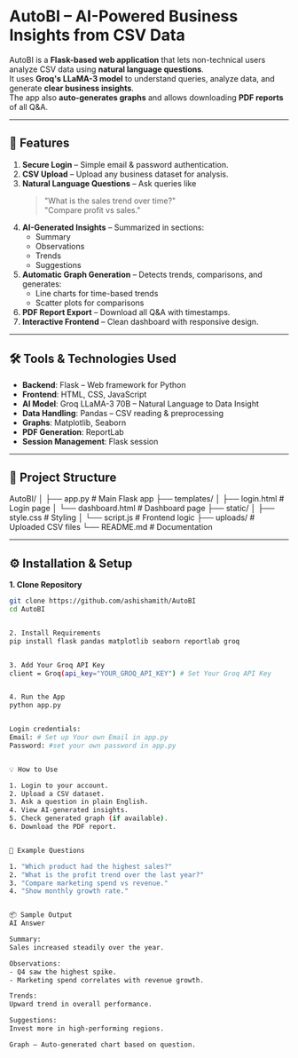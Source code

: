 # **AutoBI** – AI-Powered Business Insights from CSV Data

AutoBI is a **Flask-based web application** that lets non-technical users analyze CSV data using **natural language questions**.  
It uses **Groq's LLaMA-3 model** to understand queries, analyze data, and generate **clear business insights**.  
The app also **auto-generates graphs** and allows downloading **PDF reports** of all Q&A.

---

## **🚀 Features**
1. **Secure Login** – Simple email & password authentication.
2. **CSV Upload** – Upload any business dataset for analysis.
3. **Natural Language Questions** – Ask queries like  
   > "What is the sales trend over time?"  
   > "Compare profit vs sales."
4. **AI-Generated Insights** – Summarized in sections:
   - Summary  
   - Observations  
   - Trends  
   - Suggestions
5. **Automatic Graph Generation** – Detects trends, comparisons, and generates:
   - Line charts for time-based trends  
   - Scatter plots for comparisons
6. **PDF Report Export** – Download all Q&A with timestamps.
7. **Interactive Frontend** – Clean dashboard with responsive design.

---

## **🛠 Tools & Technologies Used**
- **Backend**: Flask – Web framework for Python
- **Frontend**: HTML, CSS, JavaScript
- **AI Model**: Groq LLaMA-3 70B – Natural Language to Data Insight
- **Data Handling**: Pandas – CSV reading & preprocessing
- **Graphs**: Matplotlib, Seaborn
- **PDF Generation**: ReportLab
- **Session Management**: Flask session

---

## **📂 Project Structure**

AutoBI/
│
├── app.py # Main Flask app
├── templates/
│ ├── login.html # Login page
│ └── dashboard.html # Dashboard page
├── static/
│ ├── style.css # Styling
│ └── script.js # Frontend logic
├── uploads/ # Uploaded CSV files
└── README.md # Documentation



---

## ⚙️ Installation & Setup
**1. Clone Repository**
```bash
git clone https://github.com/ashishamith/AutoBI
cd AutoBI


2. Install Requirements
pip install flask pandas matplotlib seaborn reportlab groq


3. Add Your Groq API Key
client = Groq(api_key="YOUR_GROQ_API_KEY") # Set Your Groq API Key 


4. Run the App
python app.py


Login credentials:
Email: # Set up Your own Email in app.py
Password: #set your own password in app.py


💡 How to Use

1. Login to your account.
2. Upload a CSV dataset.
3. Ask a question in plain English.
4. View AI-generated insights.
5. Check generated graph (if available).
6. Download the PDF report.


📝 Example Questions

1. "Which product had the highest sales?"
2. "What is the profit trend over the last year?"
3. "Compare marketing spend vs revenue."
4. "Show monthly growth rate."


📦 Sample Output
AI Answer

Summary:
Sales increased steadily over the year.

Observations:
- Q4 saw the highest spike.
- Marketing spend correlates with revenue growth.

Trends:
Upward trend in overall performance.

Suggestions:
Invest more in high-performing regions.

Graph – Auto-generated chart based on question.
